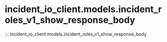 # incident_io_client.models.incident_roles_v1_show_response_body

::: incident_io_client.models.incident_roles_v1_show_response_body
